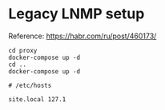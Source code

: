 # Legacy LNMP setup

Reference: https://habr.com/ru/post/460173/

```
cd proxy
docker-compose up -d
cd ..
docker-compose up -d
```

```
# /etc/hosts

site.local 127.1
```